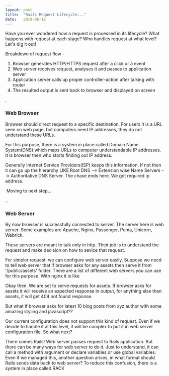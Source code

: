 ```yaml
---
layout: post
title:  "Rails Request Lifecycle..."
date:   2019-06-12
---
```


Have you ever wondered how a request is processed in its lifecycle? What happens with request at each stage? 
Who handles request at what level? Let's dig it out!

Breakdown of request flow -
1. Browser generates HTTP/HTTPS request after a click or a event
2. Web server receives request, analyses it and passes to application server
3. Application server calls up proper controller-action after talking with router
4. The resulted output is sent back to browser and displayed on screen

<p>.</p>

<h3>  Web Browser </h3>
<p> Browser should direct request to a specific destination. For users it is a URL seen on web page, but
 computers need IP addresses, they do not understand these URLs.</p> 
<p>For this purpose, there is a system in place called 
 Domain Name System(DNS) which maps URLs to computer understandable IP addresses. It is browser then who
 starts finding out IP address.</p> 
 <p>Generally Internet Service Providers(ISP) keeps this information. If not then
 it can go up the hierarchy LIKE Root DNS --> Extension wise Name Servers --> Authoritative DNS Server. The
 chase ends here. We got required ip address. </p>
 
<p>
 <img src="{{ '/assets/img/dig.png' | prepend: site.baseurl }}" alt="">
 Moving to next step... 
</p>

<p>..</p>

<h3> Web Server </h3>

<p>By now browser is successfully connected to server. The server here is web server. Some examples are Apache,
Nginx, Passenger, Puma, Unicorn, Webrick.</p> 
<p>These servers are meant to talk only in http. Their job is to understand the request and make decision on how to sevice
 that request.</p>
<p>For simpler request, we can configure web server easily. Suppose we need to tell web server that if browser asks for any 
assets then serve it from '/public/assets' folder. There are a list of different web servers you can use for this purpose.
 With nginx it is like 
</p>
<p>
<script src="https://gist.github.com/SGourshete/8c459576dc82eb38c62deb826e4ae20d.js"></script>
</p>
<p>Okay then. We are set to serve requests for assets. If browser asks for assets it will receive an expected response in output,
for anything else than assets, it will get 404 not found response.</p>
<p>But what if browser asks for latest 10 blog posts from xyz author with some amazing styling and javascript??</p>
<p> Our current configuration does not support this kind of request. Even if we decide to handle it at this level, it will be 
complex to put it in web server configuration file. So what next?</p>
<p>There comes Rails! Web server passes request to Rails application. But there can be many ways for web server to do it.
 Just to understand, it can call a method with argument or declare variables or use global variables. Even if we managed
 this, another question arises, in what format should Rails sends data back to web server? To reduce this confusion,
 there is a system in place called RACK</p>
